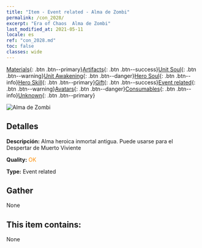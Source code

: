 ```yaml
---
title: "Item - Event related - Alma de Zombi"
permalink: /con_2028/
excerpt: "Era of Chaos  Alma de Zombi"
last_modified_at: 2021-05-11
locale: es
ref: "con_2028.md"
toc: false
classes: wide
---
```

 [Materials](/ItemsES/){: .btn .btn--primary}[Artifacts](/ItemsES/Artifacts/){: .btn .btn--success}[Unit Soul](/ItemsES/UnitSoul/){: .btn .btn--warning}[Unit Awakening](/ItemsES/UnitAwakening/){: .btn .btn--danger}[Hero Soul](/ItemsES/HeroSoul/){: .btn .btn--info}[Hero Skill](/ItemsES/HeroSkill/){: .btn .btn--primary}[Gift](/ItemsES/Gift/){: .btn .btn--success}[Event related](/ItemsES/Events/){: .btn .btn--warning}[Avatars](/ItemsES/Avatars/){: .btn .btn--danger}[Consumables](/ItemsES/Consumables/){: .btn .btn--info}[Unknown](/ItemsES/Unknown/){: .btn .btn--primary}

 ![Alma de Zombi](/images/t/juexing_302.png)

## Detalles
 **Descripción:** Alma heroica inmortal antigua. Puede usarse para el Despertar de Muerto Viviente

 **Quality:** <span style="color: #FF8C00">OK</span>

 **Type:** Event related

## Gather

  None

## This item contains:

  None

